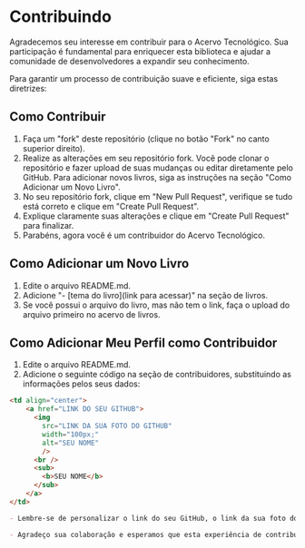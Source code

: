 # Contribuindo

Agradecemos seu interesse em contribuir para o Acervo Tecnológico. Sua participação é fundamental para enriquecer esta biblioteca e ajudar a comunidade de desenvolvedores a expandir seu conhecimento.

Para garantir um processo de contribuição suave e eficiente, siga estas diretrizes:

## Como Contribuir

1. Faça um "fork" deste repositório (clique no botão "Fork" no canto superior direito).
2. Realize as alterações em seu repositório fork. Você pode clonar o repositório e fazer upload de suas mudanças ou editar diretamente pelo GitHub. Para adicionar novos livros, siga as instruções na seção "Como Adicionar um Novo Livro".
3. No seu repositório fork, clique em "New Pull Request", verifique se tudo está correto e clique em "Create Pull Request".
4. Explique claramente suas alterações e clique em "Create Pull Request" para finalizar.
5. Parabéns, agora você é um contribuidor do Acervo Tecnológico.

## Como Adicionar um Novo Livro

1. Edite o arquivo README.md.
2. Adicione "- [tema do livro](link para acessar)" na seção de livros.
3. Se você possui o arquivo do livro, mas não tem o link, faça o upload do arquivo primeiro no acervo de livros.

## Como Adicionar Meu Perfil como Contribuidor

1. Edite o arquivo README.md.
2. Adicione o seguinte código na seção de contribuidores, substituindo as informações pelos seus dados:

```markdown
<td align="center">
    <a href="LINK DO SEU GITHUB">
      <img
        src="LINK DA SUA FOTO DO GITHUB"
        width="100px;"
        alt="SEU NOME"
        />
      <br />
      <sub>
        <b>SEU NOME</b>
      </sub>
    </a>
</td>

- Lembre-se de personalizar o link do seu GitHub, o link da sua foto do GitHub e o seu nome conforme necessário.

- Agradeço sua colaboração e esperamos que esta experiência de contribuição seja gratificante e enriquecedora. Se precisar de mais orientações ou tiver dúvidas adicionais, não hesite em entrar em contato.

